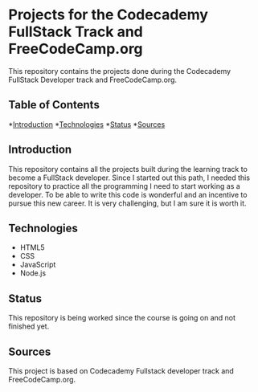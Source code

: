 # Projects for the Codecademy FullStack Track and FreeCodeCamp.org

This repository contains the projects done during the Codecademy FullStack Developer track and FreeCodeCamp.org.

## Table of Contents

*[Introduction](#introduction)
   *[Technologies](#technologies)
   *[Status](#status)
   *[Sources](#sources)

## Introduction

This repository contains all the projects built during the learning track to become a FullStack developer. Since I started out this path, I needed this repository to practice all the programming I need to start working as a developer. To be able to write this code is wonderful and an incentive to pursue this new career. It is very challenging, but I am sure it is worth it.

## Technologies

* HTML5
* CSS
* JavaScript
* Node.js

## Status

This repository is being worked since the course is going on and not finished yet.

## Sources

This project is based on Codecademy Fullstack developer track and FreeCodeCamp.org.
